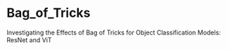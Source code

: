 # Bag_of_Tricks
Investigating the Effects of Bag of Tricks for Object Classification Models: ResNet and ViT
